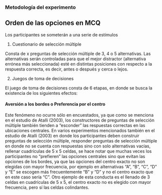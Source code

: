 ### Metodología del experimento
## Orden de las opciones en MCQ

Los participantes se someterán a una serie de estímulos 

1. Cuestionario de selección múltiple

Consta de x preguntas de selección múltiple de 3, 4 o 5 alternativas. Las alternativas serán controladas para que el mejor distractor (alternativa errónea más seleccionada) esté en distintas posiciones con respecto a la respuesta correcta, es decir, antes o después y cerca o lejos. 

2. Juegos de toma de decisiones 

El juego de toma de decisiones consta de 6 etapas, en donde se busca la existencia de los siguientes efectos:

#### Aversión a los bordes o Preferencia por el centro

Este fenómeno no ocurre sólo en encuestados, ya que como se menciona en el estudio de Atalli (2003), los constructores de preguntas de selección múltiple también tienden a “esconder” las respuestas correctas en las ubicaciones centrales.
En varios experimentos mencionados también en el estudio de Atalli (2003) en donde los participantes deben construir preguntas de selección múltiple, responder preguntas de selección múltiple en donde no se cuenta con respuestas sino con solo alternativas vacías, rellenar cuadrículas de 5 x 5 celdas, se hace notar que muchas veces los participantes no “prefieren” las opciones centrales sino que evitan las opciones de los bordes, ya que las opciones del centro exacto no son elegidas con mayor frecuencia, por ejemplo en alternativas “A”, “B”, “C”, “D” y “E” se escogen más frecuentemente “B” y “D” y no el centro exacto que en este caso sería “C”. Otro ejemplo de esta conducta es el llenado de 3 celdas en cuadrículas de 5 x 5, el centro exacto no es elegido con mayor frecuencia, pero sí las celdas colindantes. 
